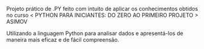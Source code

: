 Projeto prático de .PY feito com intuito de aplicar os conhecimentos obtidos no curso < PYTHON PARA INICIANTES: DO ZERO AO PRIMEIRO PROJETO > ASIMOV

Utilizando a linguagem Python para analisar dados e apresentá-los de maneira mais eficaz e de fácil compreensão.
